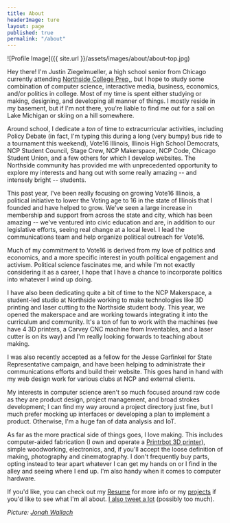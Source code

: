 ```yaml
---
title: About
headerImage: ture
layout: page
published: true
permalink: "/about"
---
```


![Profile Image]({{ site.url }}/assets/images/about/about-top.jpg)



Hey there! I'm Justin Ziegelmueller, a high school senior from Chicago currently attending [Northside College Prep,](http://www.northsideprep.org/), but I hope to study some combination of computer science, interactive media, business, economics, and/or politics in college. Most of my time is spent either studying or making, designing, and developing all manner of things. I mostly reside in my basement, but if I'm not there, you're liable to find me out for a sail on Lake Michigan or skiing on a hill somewhere.

Around school, I dedicate a *ton* of time to extracurricular activities, including Policy Debate (in fact, I'm typing this during a long (very bumpy) bus ride to a tournament this weekend), Vote16 Illinois, Illinois High School Democrats, NCP Student Council, Stage Crew, NCP Makerspace, NCP Code, Chicago Student Union, and a few others for which I develop websites. The Northside community has provided me with unprecedented opportunity to explore my interests and hang out with some really amazing -- and intensely bright -- students. 

This past year, I've been really focusing on growing Vote16 Illinois, a political initiative to lower the Voting age to 16 in the state of Illinois that I founded and have helped to grow. We've seen a large increase in membership and support from across the state and city, which has been amazing -- we've ventured into civic education and are, in addition to our legislative efforts, seeing real change at a local level. I lead the communications team and help organize political outreach for Vote16.

Much of my commitment to Vote16 is derived from my love of politics and economics, and a more specific interest in youth political engagement and activism. Political science fascinates me, and while I'm not exactly considering it as a career, I hope that I have a chance to incorporate politics into whatever I wind up doing.

I have also been dedicating quite a bit of time to the NCP Makerspace, a student-led studio at Northside working to make technologies like 3D printing and laser cutting to the Northside student body. This year, we opened the makerspace and are working towards integrating it into the curriculum and community. It's a ton of fun to work with the machines (we have 4 3D printers, a Carvey CNC machine from Inventables, and a laser cutter is on its way) and I'm really looking forwards to teaching about making.

I was also recently accepted as a fellow for the Jesse Garfinkel for State Representative campaign, and have been helping to administrate their communications efforts and build their website. This goes hand in hand with my web design work for various clubs at NCP and external clients.

My interests in computer science aren't so much focused around raw code as they are product design, project management, and broad strokes development; I can find my way around a project directory just fine, but I much prefer mocking up interfaces or developing a plan to implement a product. Otherwise, I'm a huge fan of data analysis and IoT.

As far as the more practical side of things goes, I love making. This includes computer-aided fabrication (I own and operate a [Printrbot 3D printer](https://printrbot.com/shop/assembled-simple-metal-with-heated-bed/)), simple woodworking, electronics, and, if you'll accept the loose definition of making, photography and cinematography. I don't frequently buy parts, opting instead to tear apart whatever I can get my hands on or I find in the alley and seeing where I end up. I'm also handy when it comes to computer hardware.

If you'd like, you can check out my [Resume]({{site.url}}/{{site.resume-url}}) for more info or my [projects]({{site.url}}/projects) if you'd like to see what I'm all about. [I also tweet a lot](https://twitter.com/justinwzig) (possibly too much).

*Picture: [Jonah Wallach](https://twitter.com/jonahofarc2)*
